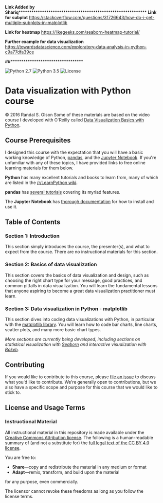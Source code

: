 ********************Link Added by Shariq********************************************************************************
**Link for subplot**
https://stackoverflow.com/questions/31726643/how-do-i-get-multiple-subplots-in-matplotlib

**Link for heatmap**
https://likegeeks.com/seaborn-heatmap-tutorial/

**Further example for data visualization**
https://towardsdatascience.com/exploratory-data-analysis-in-python-c9a77dfa39ce



********************************************##******************************************************************************


![Python 2.7](https://img.shields.io/badge/python-2.7-blue.svg)
![Python 3.5](https://img.shields.io/badge/python-3.5-blue.svg)
![License](https://img.shields.io/badge/license-MIT%20License-blue.svg)

# Data visualization with Python course

© 2016 Randal S. Olson
Some of these materials are based on the video course I developed with O'Reilly called [Data Visualization Basics with Python](http://shop.oreilly.com/product/0636920046592.do).

## Course Prerequisites

I designed this course with the expectation that you will have a basic working knowledge of Python, [pandas](http://pandas.pydata.org/), and the [Jupyter Notebook](http://jupyter.org/). If you're unfamiliar with any of these topics, I have provided links to free online learning materials for them below.

**Python** has many excellent tutorials and books to learn from, many of which are listed in the [/r/LearnPython wiki](https://www.reddit.com/r/learnpython/wiki/index).

**pandas** has [several tutorials](http://pandas.pydata.org/pandas-docs/stable/tutorials.html) covering its myriad features.

The **Jupyter Notebook** has [thorough documentation](http://jupyter.readthedocs.org/en/latest/index.html) for how to install and use it.

## Table of Contents

### Section 1: Introduction

This section simply introduces the course, the presenter(s), and what to expect from the course. There are no instructional materials for this section.

### Section 2: Basics of data visualization

This section covers the basics of data visualization and design, such as choosing the right chart type for your message, good practices, and common pitfalls in data visualization. You will learn the fundamental lessons that anyone aspiring to become a great data visualization practitioner must learn.

### Section 3: Data visualization in Python - matplotlib

This section dives into coding data visualizations with Python, in particular with the [matplotlib library](http://matplotlib.org/). You will learn how to code bar charts, line charts, scatter plots, and many more basic chart types.

*More sections are currently being developed, including sections on statistical visualization with [Seaborn](http://stanford.edu/~mwaskom/software/seaborn/) and interactive visualization with [Bokeh](http://bokeh.pydata.org/).*

## Contributing

If you would like to contribute to this course, please [file an issue](https://github.com/rhiever/python-data-visualization-course/issues) to discuss what you'd like to contribute. We're generally open to contributions, but we also have a specific scope and purpose for this course that we would like to stick to.

## License and Usage Terms

### Instructional Material

All instructional material in this repository is made available under the [Creative Commons Attribution license](https://creativecommons.org/licenses/by/4.0/). The following is a human-readable summary of (and not a substitute for) the [full legal text of the CC BY 4.0 license](https://creativecommons.org/licenses/by/4.0/legalcode).

You are free to:

* **Share**—copy and redistribute the material in any medium or format
* **Adapt**—remix, transform, and build upon the material

for any purpose, even commercially.

The licensor cannot revoke these freedoms as long as you follow the license terms.






